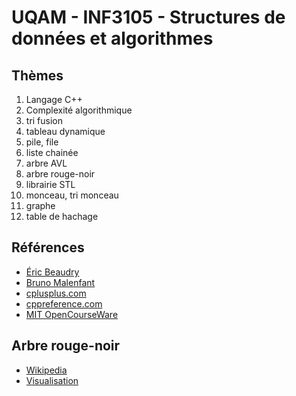 # UQAM - INF3105 - Structures de données et algorithmes

## Thèmes
1. Langage C++
2. Complexité algorithmique
3. tri fusion
4. tableau dynamique
5. pile, file
6. liste chainée
7. arbre AVL
8. arbre rouge-noir
9. librairie STL
10. monceau, tri monceau
11. graphe
12. table de hachage

## Références
* [Éric Beaudry](http://ericbeaudry.ca/INF3105/)
* [Bruno Malenfant](http://www.labunix.uqam.ca/~malenfant_b/inf3105/inf3105.html)
* [cplusplus.com](http://www.cplusplus.com/)
* [cppreference.com](http://en.cppreference.com/w/)
* [MIT OpenCourseWare](https://www.youtube.com/playlist?list=PLUl4u3cNGP61Oq3tWYp6V_F-5jb5L2iHb)

## Arbre rouge-noir
* [Wikipedia](https://en.wikipedia.org/wiki/Red%E2%80%93black_tree)
* [Visualisation](https://www.cs.usfca.edu/~galles/visualization/RedBlack.html)
